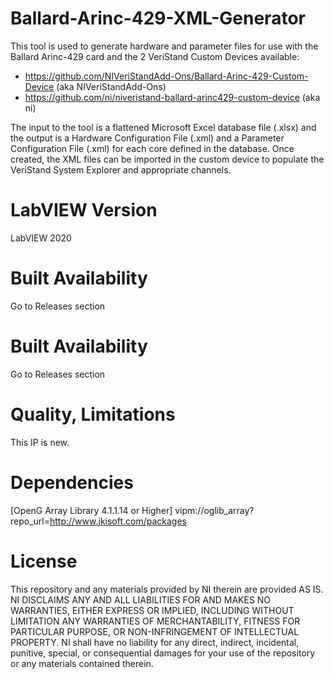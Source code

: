 # Ballard-Arinc-429-XML-Generator
This tool is used to generate hardware and parameter files for use with the Ballard Arinc-429 card and the 2 VeriStand Custom Devices available: 
- https://github.com/NIVeriStandAdd-Ons/Ballard-Arinc-429-Custom-Device (aka NIVeriStandAdd-Ons)
- https://github.com/ni/niveristand-ballard-arinc429-custom-device (aka ni)

The input to the tool is a flattened Microsoft Excel database file (.xlsx) and the output is a Hardware Configuration File (.xml) and a Parameter Configuration File (.xml) for each core defined in the database. Once created, the XML files can be imported in the custom device to populate the VeriStand System Explorer and appropriate channels.

# LabVIEW Version
LabVIEW 2020

# Built Availability
Go to Releases section

# Built Availability
Go to Releases section

# Quality, Limitations
This IP is new.

# Dependencies
[OpenG Array Library 4.1.1.14 or Higher] vipm://oglib_array?repo_url=http://www.jkisoft.com/packages


# License
This repository and any materials provided by NI therein are provided AS IS. NI DISCLAIMS ANY AND ALL LIABILITIES FOR AND MAKES NO WARRANTIES, EITHER EXPRESS OR IMPLIED, INCLUDING WITHOUT LIMITATION ANY WARRANTIES OF MERCHANTABILITY, FITNESS FOR PARTICULAR PURPOSE, OR NON-INFRINGEMENT OF INTELLECTUAL PROPERTY. NI shall have no liability for any direct, indirect, incidental, punitive, special, or consequential damages for your use of the repository or any materials contained therein.

